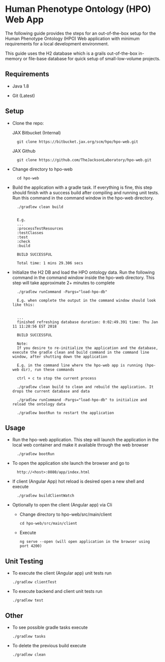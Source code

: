 # Human Phenotype Ontology (HPO) Web App

The following guide provides the steps for an out-of-the-box setup for the Human Phenotype Ontology (HPO) Web application with minimum requirements for a local development environment. 
                    
This guide uses the H2 database which is a grails out-of-the-box in-memory or file-base database for quick setup of small-low-volume projects.  
                    

## Requirements

+ Java 1.8
* Git (Latest)


## Setup

+ Clone the repo:

  JAX Bitbucket (Internal)

        git clone https://bitbucket.jax.org/scm/hpo/hpo-web.git
        
  JAX Github 
        
        git clone https://github.com/TheJacksonLaboratory/hpo-web.git
        
+ Change directory to hpo-web

        cd hpo-web

+ Build the application with a gradle task. If everything is fine, this step should finish with a success build after compiling and running unit tests. Run this command in the command window in the hpo-web directory.  

        ./gradlew clean build
        
        
        E.g.
        ...
        :processTestResources
        :testClasses
        :test
        :check
        :build
         
        BUILD SUCCESSFUL
         
        Total time: 1 mins 29.306 secs

+ Initialize the H2 DB and load the HPO ontology data. Run the following command in the command window inside the hpo-web directory. This step will take approximate 2+ minutes to complete
         
        ./gradlew runCommand -Pargs="load-hpo-db"
        
        E.g. when complete the output in the command window should look like this:
         
         
        ...
        finished refreshing database duration: 0:02:49.391 time: Thu Jan 11 11:28:56 EST 2018
         
        BUILD SUCCESSFUL
        
        Note:
        If you desire to re-initialize the application and the database, execute the gradle clean and build command in the command line window, after shutting down the application
        
        E.g. in the command line where the hpo-web app is running (hpo-web dir), run these commands
        
        ctrl + c to stop the current process
        
        ./gradlew clean build to clean and rebuild the application. It drops the current database and data
        
        ./gradlew runCommand -Pargs="load-hpo-db" to initialize and reload the ontology data
        
        ./gradlew bootRun to restart the application    

## Usage

+ Run the hpo-web application. This step will launch the application in the local web container and make it available through the web browser

        ./gradlew bootRun

+ To open the application site launch the browser and go to
 
        http://<host>:8080/app/index.html

+ If client (Angular App) hot reload is desired open a new shell and execute

        ./gradlew buildClientWatch

+ Optionally to open the client (Angular app) via Cli

  * Change directory to hpo-web/src/main/client
  
        cd hpo-web/src/main/client  
  * Execute
  
        ng serve --open (will open application in the browser using port 4200)
  
## Unit Testing

+ To execute the client (Angular app) unit tests run
  
      ./gradlew clientTest

+ To execute backend and client unit tests run
  
      ./gradlew test
    
## Other
+ To see possible gradle tasks execute
  
      ./gradlew tasks
      
+ To delete the previous build execute

      ./gradlew clean
      

